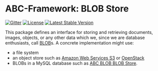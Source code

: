 # ABC-Framework: BLOB Store

[![Gitter](https://badges.gitter.im/SetBased/php-abc.svg)](https://gitter.im/SetBased/php-abc?utm_source=badge&utm_medium=badge&utm_campaign=pr-badge)
[![License](https://poser.pugx.org/setbased/abc-obfuscator-interface/license)](https://packagist.org/packages/setbased/abc-blob-store)
[![Latest Stable Version](https://poser.pugx.org/setbased/abc-blob-store/v/stable)](https://packagist.org/packages/setbased/abc-blob-store)

This package defines an interface for storing and retrieving documents, images, objects, or any other data which we, since we are database enthusiasts, call [BLOB](https://en.wikipedia.org/wiki/Binary_large_object)s. A concrete implementation might use:
* a file system
* an object store such as [Amazon Web Services S3](https://en.wikipedia.org/wiki/Amazon_S3) or [OpenStack](https://en.wikipedia.org/wiki/OpenStack#Swift)
* BLOBs in a MySQL database such as [ABC BLOB BLOB Store](https://github.com/SetBased/php-abc-blob-blob-store).
